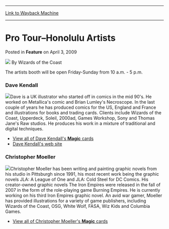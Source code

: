 
---
[Link to Wayback Machine](https://web.archive.org/web/20210429212142/https://magic.wizards.com/en/articles/archive/feature/pro-tour%E2%80%93honolulu-artists-2009-04-03)

[_metadata_:wayback_url]:- "https://magic.wizards.com/en/articles/archive/feature/pro-tour%E2%80%93honolulu-artists-2009-04-03"
[_metadata_:wayback_raw_url]:- "https://web.archive.org/web/20210429212142id_/https://magic.wizards.com/en/articles/archive/feature/pro-tour%E2%80%93honolulu-artists-2009-04-03"
[_metadata_:wayback_capture_timestamp]:- "2021-04-29 21:21:42+00:00"
[_metadata_:description]:- "The artists booth will be open Friday-Sunday from 10 a.m. - 5 p.m. Dave Kendall Dave is a UK illustrator who started off in comics in the mid 90's. He worked on Metallica's comic and Brian Lumley's Necroscope. In the last couple of years he has produced comics for the US, England and France and illustrations for books and trading cards. Clients include Wizards of the Coast,"
[_metadata_:generator]:- "Drupal 7 (http://drupal.org)"
---


Pro Tour–Honolulu Artists
=========================



 Posted in **Feature**
 on April 3, 2009 






![](https://media.magic.wizards.com/styles/auth_small/public/images/person/wizards_author.jpg)
By Wizards of the Coast











The artists booth will be open Friday-Sunday from 10 a.m. - 5 p.m. 


### Dave Kendall


![](https://media.magic.wizards.com/image_legacy_migration/mtg/images/daily/events/pthon09/artist_kendall.jpg)Dave is a UK illustrator who started off in comics in the mid 90's. He worked on Metallica's comic and Brian Lumley's Necroscope. In the last couple of years he has produced comics for the US, England and France and illustrations for books and trading cards. Clients include Wizards of the Coast, Upperdeck, Soleil, 2000ad, Games Workshop, Sony and Thomas Jane's Raw studios. He produces his work in a mixture of traditional and digital techniques.


* [View all of Dave Kendall's **Magic** cards](http://gatherer.wizards.com/Pages/Search/Default.aspx?output=spoiler&method=visual&action=advanced&artist=+%5bdave%5d+%5bkendall%5d)
* [Dave Kendall's web site](http://www.rustybaby.com/)

### Christopher Moeller


![](https://media.magic.wizards.com/image_legacy_migration/mtg/images/daily/events/pthon09/artist_moeller.jpg)Christopher Moeller has been writing and painting graphic novels from his studio in Pittsburgh since 1991, his most recent work being the graphic novels JLA: A League of One and JLA: Cold Steel for DC Comics. His creator-owned graphic novels The Iron Empires were released in the fall of 2007 in the form of the role-playing game Burning Empires. He is currently working on his third Iron Empires graphic novel. An avid war gamer, Moeller has provided illustrations for a variety of game publishers, including Wizards of the Coast, OSG, White Wolf, FASA, Wiz Kids and Columbia Games. 


* [View all of Christopher Moeller's **Magic** cards](http://gatherer.wizards.com/Pages/Search/Default.aspx?output=spoiler&method=visual&action=advanced&artist=+%5bchristopher%5d+%5bmoeller%5d)







